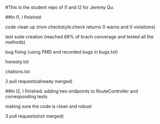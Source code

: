 #This is the student repo of I1 and I2 for Jeremy Qu.

##In I1, I finished:

  code clean up (mvn checkstyle:check returns 0 warns and 0 violations)
  
  test suite creation (reached 68% of brach converage and tested all the methods)
  
  bug fixing (using PMD and recorded bugs in bugs.txt)
  
  honesty.txt
  
  citations.txt
  
  2 pull requests(already merged)


##In I2, I finished:
  adding two endpoints to RouteController and corresponding tests
  
  making sure the code is clean and robust
  
  3 pull requests(not merged)
  


